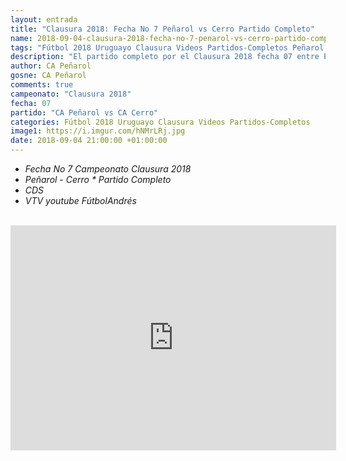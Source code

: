 ```yaml
---
layout: entrada
title: "Clausura 2018: Fecha No 7 Peñarol vs Cerro Partido Completo"
name: 2018-09-04-clausura-2018-fecha-no-7-penarol-vs-cerro-partido-completo.markdown
tags: "Fútbol 2018 Uruguayo Clausura Videos Partidos-Completos Peñarol Cerro video youtube"
description: "El partido completo por el Clausura 2018 fecha 07 entre Peñarol y Cerro en el CDS"
author: CA Peñarol
gosne: CA Peñarol
comments: true
campeonato: "Clausura 2018"
fecha: 07
partido: "CA Peñarol vs CA Cerro"
categories: Fútbol 2018 Uruguayo Clausura Videos Partidos-Completos
image1: https://i.imgur.com/hNMrLRj.jpg
date: 2018-09-04 21:00:00 +01:00:00
---
```


 - *Fecha No 7 Campeonato Clausura 2018*
 - *Peñarol - Cerro * Partido Completo*
 - *CDS*
 - *VTV youtube FútbolAndrés*

 <br>

 <iframe width="521" height="360" src="https://www.youtube.com/embed/WE6t_nP7YuQ" frameborder="0" allow="autoplay; encrypted-media" allowfullscreen></iframe>
